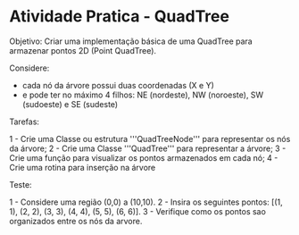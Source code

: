 # Atividade Pratica - QuadTree

Objetivo: Criar uma implementação básica de uma QuadTree para armazenar pontos 2D (Point QuadTree).

Considere:

* cada nó da árvore possui duas coordenadas (X e Y)
* e pode ter no máximo 4 filhos: NE (nordeste), NW (noroeste), SW (sudoeste) e SE (sudeste)

Tarefas:

1 - Crie uma Classe ou estrutura '''QuadTreeNode''' para representar os nós da árvore;
2 - Crie uma Classe '''QuadTree''' para representar a árvore;
3 - Crie uma função para visualizar os pontos armazenados em cada nó;
4 - Crie uma rotina para inserção na árvore 

Teste:

1 - Considere uma região (0,0) a (10,10).
2 - Insira os seguintes pontos: [(1, 1), (2, 2), (3, 3), (4, 4), (5, 5), (6, 6)].
3 - Verifique como os pontos sao organizados entre os nós da arvore.
